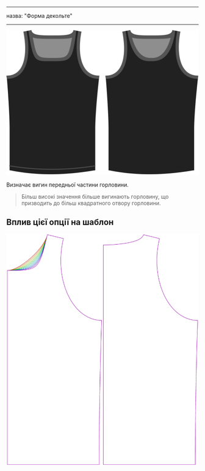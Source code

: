 - - -
назва: "Форма декольте"
- - -

![Варіант форми вирізу горловини на Аароні](./necklinebend.svg)

Визначає вигин передньої частини горловини.

> Більш високі значення більше вигинають горловину, що призводить до більш квадратного отвору горловини.

## Вплив цієї опції на шаблон

![На цьому зображенні показано вплив цієї опції шляхом накладання декількох варіантів, які мають різне значення для цієї опції](aaron_necklinebend_sample.svg "Вплив цієї опції на шаблон")
